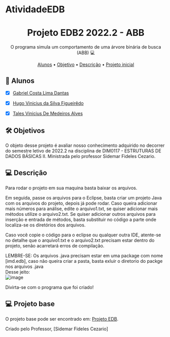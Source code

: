 # AtividadeEDB
<h1 align="center">
    Projeto EDB2 2022.2 - ABB
</h1>
<p align="center"> O programa simula um comportamento de uma árvore binária de busca (ABB) 💻 </p>

<p align="center">
 <a href="#students">Alunos</a> •
 <a href="#objectives">Objetivo</a> • 
 <a href="#description">Descrição</a> • 
 <a href="#teacher">Projeto inicial</a> 
</p>

<h2 id="students" > 👷 Alunos </h2>

- [x] [Gabriel Costa Lima Dantas](https://github.com/Gcld)
- [x] [Hugo Vinicius da Silva Figueirêdo](https://github.com/HugoViniciusSF)
- [x] [Tales Vinicius De Medeiros Alves](https://github.com/TalesV) 


<h2 id="objectives"> 🛠 Objetivos </h2>

O objeto desse projeto é avaliar nosso conhecimento adquirido no decorrer do semestre letivo de 2022.2 na disciplina de DIM0117 - ESTRUTURAS DE DADOS BÁSICAS II. Ministrada pelo professor Sidemar Fideles Cezario.

<h2 id="usage" > 💻 Descrição </h2>

Para rodar o projeto em sua maquina basta baixar os arquivos.

Em seguida, passe os arquivos para o Eclipse, basta criar um projeto Java com os arquivos do projeto, depois já pode rodar.
Caso queira adicionar mais números para análise, edite o arquivo1.txt, se quiser adicionar mais métodos utilize o arquivo2.txt.
Se quiser adicionar outros arquivos para inserção e entrada de métodos, basta substituir no código a parte onde localiza-se os diretórios dos arquivos.

Caso você copie o código para o eclipse ou qualquer outra IDE, atente-se no detalhe que o arquivo1.txt e o arquivo2.txt precisam estar dentro do projeto, senão acarretará erros de compilação.

LEMBRE-SE:
Os arquivos .java precisam estar em uma package com nome [imd.edb], caso não queira criar a pasta, basta exluir o diretorio do packge nos arquivos .java <br>
Desse jeito:
<br>![image](https://user-images.githubusercontent.com/82955856/200402355-c92ec927-775c-4d85-9aba-f9375e82e291.png)<br>



Divirta-se com o programa que foi criado!

<h2 id="teacher"> 💻 Projeto base </h2>

O projeto base pode ser encontrado em: [Projeto EDB](https://github.com/TalesV/AtividadeEDB/files/9954431/trabalho_uni2.pdf).


Criado pelo Professor, [Sidemar Fideles Cezario]
